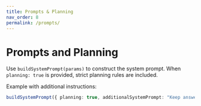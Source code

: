 ```yaml
---
title: Prompts & Planning
nav_order: 8
permalink: /prompts/
---
```


# Prompts and Planning

Use `buildSystemPrompt(params)` to construct the system prompt. When `planning: true` is provided, strict planning rules are included.

Example with additional instructions:
```ts
buildSystemPrompt({ planning: true, additionalSystemPrompt: "Keep answers short" });
```
